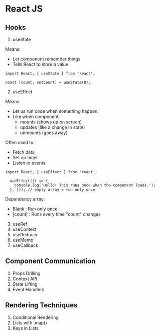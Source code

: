 # React JS

## Hooks

1. useState

Means:
- Let component remember things
- Tells React to store a value

```
import React, { useState } from 'react';

const [count, setCount] = useState(0);
```
   
2. useEffect

Means:
- Let us run code when something happen.
- Like when component:
  - mounts (shows up on screen)
  - updates (like a change in state)
  - unmounts (goes away)

Often used to:
- Fetch data
- Set up timer
- Listen to events

```
import React, { useEffect } from 'react';

  useEffect(() => {
    console.log('Hello! This runs once when the component loads.');
  }, []); // empty array = run only once
```

Dependency array:
- Blank : Run only once
- [count] : Runs every time "count" changes

3. useRef
4. useContext
5. useReducer
6. useMemo
7. useCallback

## Component Communication

1. Props Drilling
2. Context API
3. State Lifting
4. Event Handlers

## Rendering Techniques

1. Conditional Rendering
2. Lists with .map()
3. Keys in Lists
